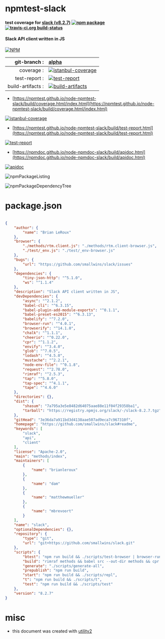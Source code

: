 # npmtest-slack

#### test coverage for  [slack (v8.2.7)](https://github.com/smallwins/slack#readme)  [![npm package](https://img.shields.io/npm/v/npmtest-slack.svg?style=flat-square)](https://www.npmjs.org/package/npmtest-slack) [![travis-ci.org build-status](https://api.travis-ci.org/npmtest/node-npmtest-slack.svg)](https://travis-ci.org/npmtest/node-npmtest-slack)

#### Slack API client written in JS

[![NPM](https://nodei.co/npm/slack.png?downloads=true&downloadRank=true&stars=true)](https://www.npmjs.com/package/slack)

| git-branch : | [alpha](https://github.com/npmtest/node-npmtest-slack/tree/alpha)|
|--:|:--|
| coverage : | [![istanbul-coverage](https://npmtest.github.io/node-npmtest-slack/build/coverage.badge.svg)](https://npmtest.github.io/node-npmtest-slack/build/coverage.html/index.html)|
| test-report : | [![test-report](https://npmtest.github.io/node-npmtest-slack/build/test-report.badge.svg)](https://npmtest.github.io/node-npmtest-slack/build/test-report.html)|
| build-artifacts : | [![build-artifacts](https://npmtest.github.io/node-npmtest-slack/glyphicons_144_folder_open.png)](https://github.com/npmtest/node-npmtest-slack/tree/gh-pages/build)|

- [https://npmtest.github.io/node-npmtest-slack/build/coverage.html/index.html](https://npmtest.github.io/node-npmtest-slack/build/coverage.html/index.html)

[![istanbul-coverage](https://npmtest.github.io/node-npmtest-slack/build/screenCapture.buildCi.browser.%252Ftmp%252Fbuild%252Fcoverage.lib.html.png)](https://npmtest.github.io/node-npmtest-slack/build/coverage.html/index.html)

- [https://npmtest.github.io/node-npmtest-slack/build/test-report.html](https://npmtest.github.io/node-npmtest-slack/build/test-report.html)

[![test-report](https://npmtest.github.io/node-npmtest-slack/build/screenCapture.buildCi.browser.%252Ftmp%252Fbuild%252Ftest-report.html.png)](https://npmtest.github.io/node-npmtest-slack/build/test-report.html)

- [https://npmdoc.github.io/node-npmdoc-slack/build/apidoc.html](https://npmdoc.github.io/node-npmdoc-slack/build/apidoc.html)

[![apidoc](https://npmdoc.github.io/node-npmdoc-slack/build/screenCapture.buildCi.browser.%252Ftmp%252Fbuild%252Fapidoc.html.png)](https://npmdoc.github.io/node-npmdoc-slack/build/apidoc.html)

![npmPackageListing](https://npmtest.github.io/node-npmtest-slack/build/screenCapture.npmPackageListing.svg)

![npmPackageDependencyTree](https://npmtest.github.io/node-npmtest-slack/build/screenCapture.npmPackageDependencyTree.svg)



# package.json

```json

{
    "author": {
        "name": "Brian LeRoux"
    },
    "browser": {
        "./methods/rtm.client.js": "./methods/rtm.client-browser.js",
        "./test/_env.js": "./test/_env-browser.js"
    },
    "bugs": {
        "url": "https://github.com/smallwins/slack/issues"
    },
    "dependencies": {
        "tiny-json-http": "^5.1.0",
        "ws": "^1.1.4"
    },
    "description": "Slack API client written in JS",
    "devDependencies": {
        "async": "^2.1.2",
        "babel-cli": "^6.3.15",
        "babel-plugin-add-module-exports": "^0.1.1",
        "babel-preset-es2015": "^6.3.13",
        "babelify": "^7.2.0",
        "browser-run": "^4.0.1",
        "browserify": "^14.1.0",
        "chalk": "^1.1.1",
        "cheerio": "^0.22.0",
        "cpr": "^1.1.2",
        "envify": "^3.4.0",
        "glob": "^7.0.5",
        "lodash": "^4.5.0",
        "mustache": "^2.2.1",
        "node-env-file": "^0.1.8",
        "request": "^2.78.0",
        "rimraf": "^2.5.3",
        "tap": "^5.8.0",
        "tap-spec": "^4.1.1",
        "tape": "^4.6.0"
    },
    "directories": {},
    "dist": {
        "shasum": "7a795a3e5e8482d64075aae88e11f04f29358ba1",
        "tarball": "https://registry.npmjs.org/slack/-/slack-8.2.7.tgz"
    },
    "gitHead": "3e36da7a911bd3d4138aae507ad9eca7c967310f",
    "homepage": "https://github.com/smallwins/slack#readme",
    "keywords": [
        "slack",
        "api",
        "client"
    ],
    "license": "Apache-2.0",
    "main": "methods/index",
    "maintainers": [
        {
            "name": "brianleroux"
        },
        {
            "name": "dam"
        },
        {
            "name": "matthewmueller"
        },
        {
            "name": "mbrevoort"
        }
    ],
    "name": "slack",
    "optionalDependencies": {},
    "repository": {
        "type": "git",
        "url": "git+https://github.com/smallwins/slack.git"
    },
    "scripts": {
        "btest": "npm run build && ./scripts/test-browser | browser-run | tap-spec",
        "build": "rimraf methods && babel src --out-dir methods && cpr src/api.json methods/api.json",
        "generate": "./scripts/generate-all",
        "prepublish": "npm run build",
        "start": "npm run build && ./scripts/repl",
        "t": "npm run build && ./scripts/t",
        "test": "npm run build && ./scripts/test"
    },
    "version": "8.2.7"
}
```



# misc
- this document was created with [utility2](https://github.com/kaizhu256/node-utility2)
